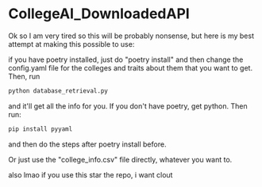 # CollegeAI_DownloadedAPI

Ok so I am very tired so this will be probably nonsense, but here is my best attempt at making this possible to use:

if you have poetry installed, just do "poetry install" and then change the config.yaml file for the colleges and traits about them that you want to get. Then, run
```py
python database_retrieval.py
```

and it'll get all the info for you. If you don't have poetry, get python. Then run:
```bash
pip install pyyaml
```

and then do the steps after poetry install before.

Or just use the "college_info.csv" file directly, whatever you want to.

also lmao if you use this star the repo, i want clout
